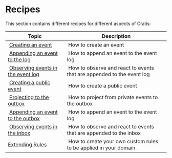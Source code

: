 # Recipes

This section contains different recipes for different aspects of Cratis:

| Topic | Description |
| ----- | ----------- |
| [Creating an event](./creating-an-event.md) | How to create an event |
| [Appending an event to the log](./appending-an-event-to-event-log.md) | How to append an event to the event log |
| [Observing events in the event log](./observing-events-in-event-log.md) | How to observe and react to events that are appended to the event log |
| [Creating a public event](./creating-a-public-event.md) | How to create a public event |
| [Projecting to the outbox](./projecting-to-outbox.md) | How to project from private events to the outbox |
| [Appending an event to the outbox](./appending-an-event-to-outbox.md) | How to append an event to the event log |
| [Observing events in the inbox](./observing-events-in-inbox.md) | How to observe and react to events that are appended to the inbox |
| [Extending Rules](./rules/extending-rules.md) | How to create your own custom rules to be applied in your domain. |
